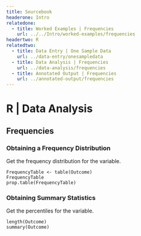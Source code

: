 ```yaml
---
title: Sourcebook
headerone: Intro
relatedone:
  - title: Worked Examples | Frequencies
    url: ../../Intro/worked-examples/frequencies
headertwo: R
relatedtwo:
  - title: Data Entry | One Sample Data
    url: ../data-entry/onesampledata
  - title: Data Analysis | Frequencies
    url: ../data-analysis/frequencies
  - title: Annotated Output | Frequencies
    url: ../annotated-output/frequencies
---
```


# R | Data Analysis

## Frequencies

###  Obtaining a Frequency Distribution

Get the frequency distribution for the variable.

```{r}
FrequencyTable <- table(Outcome)
FrequencyTable
prop.table(FrequencyTable)
```

### Obtaining Summary Statistics

Get the percentiles for the variable.

```{r}
length(Outcome)
summary(Outcome)
```
